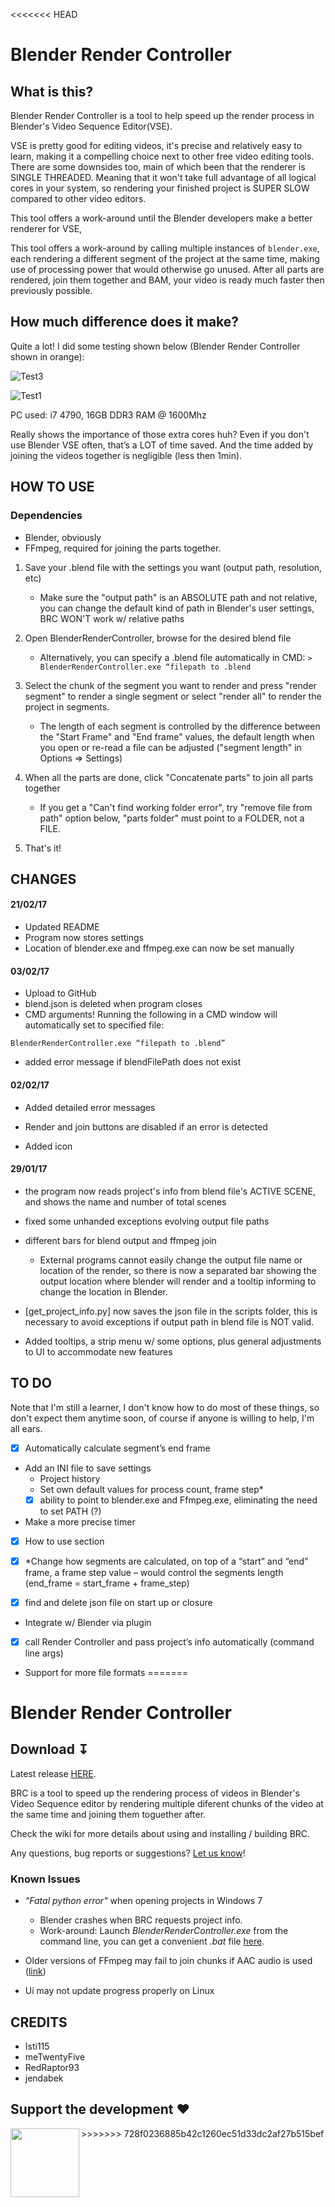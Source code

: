 <<<<<<< HEAD
# Blender Render Controller

## What is this?
Blender Render Controller is a tool to help speed up the render process in Blender's Video Sequence Editor(VSE).

VSE is pretty good for editing videos, it's precise and relatively easy to learn, making it a compelling choice next to other free video editing tools. There are some downsides too, main of which been that the renderer is SINGLE THREADED. Meaning that it won't take full advantage of all logical cores in your system, so rendering your finished project is SUPER SLOW compared to other video editors.

This tool offers a work-around until the Blender developers make a better renderer for VSE, 

This tool offers a work-around by calling multiple instances of `blender.exe`, each rendering a different segment of the project at the same time, making use of processing power that would otherwise go unused. After all parts are rendered, join them together and BAM, your video is ready much faster then previously possible.

## How much difference does it make?
Quite a lot! I did some testing shown below (Blender Render Controller shown in orange):

![Test3](https://app.box.com/representation/file_version_147671500287/image_2048/1.png?shared_name=u90snyjbzslz0zszwges1helzmyz6b8y)

![Test1](https://app.box.com/representation/file_version_147672318497/image_2048/1.png?shared_name=i1bwfn03tie6ieehwnz7mbp4lu700gzy)

PC used: i7 4790, 16GB DDR3 RAM @ 1600Mhz

Really shows the importance of those extra cores huh? Even if you don't use Blender VSE often, that’s a LOT of time saved. And the time added by joining the videos together is negligible (less then 1min).

## HOW TO USE

### Dependencies
- Blender, obviously
- FFmpeg, required for joining the parts together.

1. Save your .blend file with the settings you want (output path, resolution, etc)

	- Make sure the "output path" is an ABSOLUTE path and not relative, you can change the default kind of path in Blender's user settings, BRC WON'T work w/ relative paths
	
2. Open BlenderRenderController, browse for the desired blend file

	- Alternatively, you can specify a .blend file automatically in CMD: `> BlenderRenderController.exe “filepath to .blend`
	
3. Select the chunk of the segment you want to render and press "render segment" to render a single segment or select "render all" to render the project in segments.

	- The length of each segment is controlled by the difference between the "Start Frame" and "End frame" values, the default length when you open or re-read a file can be adjusted ("segment length" in Options => Settings)
	
4. When all the parts are done, click "Concatenate parts" to join all parts together

	- If you get a "Can't find working folder error", try "remove file from path" option below, "parts folder" must point to a FOLDER, not a FILE.
	
5. That's it!

## CHANGES

#### 21/02/17

- Updated README
- Program now stores settings
- Location of blender.exe and ffmpeg.exe can now be set manually

#### 03/02/17

- Upload to GitHub
- blend.json is deleted when program closes
- CMD arguments! Running the following in a CMD window will automatically set to specified file: 
```
BlenderRenderController.exe “filepath to .blend”
```
- added error message if blendFilePath does not exist

#### 02/02/17

- Added detailed error messages

- Render and join buttons are disabled if an error is detected

- Added icon

#### 29/01/17

- the program now reads project's info from blend file's ACTIVE SCENE, and shows the name and number of total scenes

- fixed some unhanded exceptions evolving output file paths

- different bars for blend output and ffmpeg join

  - External programs cannot easily change the output file name or location of the render, so there is now a separated bar showing the       output location where blender will render and a tooltip informing to change the location in Blender.
  
- [get_project_info.py] now saves the json file in the scripts folder, this is necessary to avoid exceptions if output path in blend       file is NOT valid.

- Added tooltips, a strip menu w/ some options, plus general adjustments to UI to accommodate new features

## TO DO

Note that I'm still a learner, I don't know how to do most of these things, so don't expect them anytime soon, of course if anyone is willing to help, I'm all ears.

- [x] Automatically calculate segment’s end frame

- Add an INI file to save settings
	- Project history
	- Set own default values for process count, frame step*
	- [x] ability to point to blender.exe and Ffmpeg.exe, eliminating the need to set PATH (?)

- Make a more precise timer

- [x] How to use section

- [x] *Change how segments are calculated, on top of a “start” and “end” frame, a frame step value – would control the segments length (end_frame = start_frame + frame_step)

- [x] find and delete json file on start up or closure

- Integrate w/ Blender via plugin

- [x] call Render Controller and pass project’s info automatically (command line args)

- Support for more file formats
=======
# Blender Render Controller 

## Download &#8615;
Latest release [HERE](https://github.com/jendabek/BlenderRenderController/releases/latest).

BRC is a tool to speed up the rendering process of videos in Blender's Video Sequence editor by rendering multiple diferent chunks of the video at the same time and joining them toguether after.

Check the wiki for more details about using and installing / building BRC.

Any questions, bug reports or suggestions? [Let us know](https://github.com/jendabek/BlenderRenderController/issues)!


### Known Issues

- *"Fatal python error"* when opening projects in Windows 7
	- Blender crashes when BRC requests project info.
	- Work-around: Launch _BlenderRenderController.exe_ from the command line, you can get a convenient _.bat_ file [here](https://github.com/jendabek/BlenderRenderController/blob/master/extras/utilities/runWin7.bat).

- Older versions of FFmpeg may fail to join chunks if AAC audio is used ([link](https://trac.ffmpeg.org/wiki/Encode/AAC#NativeFFmpegAACencoder))

- Ui may not update progress properly on Linux

## CREDITS

- Isti115
- meTwentyFive
- RedRaptor93
- jendabek

## Support the development &#9829;
<a href="https://www.paypal.com/cgi-bin/webscr?cmd=_donations&business=9SGQVK6TK2UJG&lc=US&item_name=Donation%20for%20Blender%20Render%20Controller&item_number=BRC&currency_code=USD&bn=PP%2dDonationsBF%3abtn_donateCC_LG%2egif%3aNonHosted">
<img align="left" src="https://github.com/jendabek/BlenderRenderController/blob/master/extras/imgs/donate-github.png" width="110"/>
</a>
>>>>>>> 728f0236885b42c1260ec51d33dc2af27b515bef
